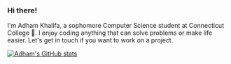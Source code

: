 ### Hi there!

I'm Adham Khalifa, a sophomore Computer Science student at Connecticut College 🐫. I enjoy coding anything that can solve problems or make life easier. Let's get in touch if you want to work on a project.


[![Adham's GitHub stats](https://github-readme-stats.vercel.app/api?username=AdhamKhalifa)](https://github.com/anuraghazra/github-readme-stats)
